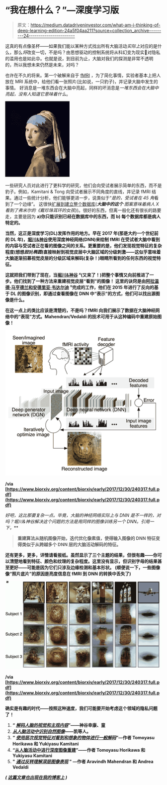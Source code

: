 # “我在想什么？”—深度学习版

> 原文：<https://medium.datadriveninvestor.com/what-am-i-thinking-of-deep-learning-edition-24a5f04aa211?source=collection_archive---------24----------------------->

这真的有点像圣杯——如果我们能以某种方式找出所有大脑活动*实际上*对应的是什么，那么*将*改变一切，不是吗？由思想驱动的控制系统将从科幻变为现实🙌对隐私的滥用也是如此😡。也就是说，到目前为止，大脑对我们的探测是非常不透明的，所以我想未来仍然是未来，对吗？

也许在不久的将来。第一个破解来自于 [fMRI](https://en.wikipedia.org/wiki/Functional_magnetic_resonance_imaging) ，为了简化事情，实验者基本上把人放在 MRI 系统中，给他们看一张照片(比如说，一只豹子)，并记录大脑中发生的事情。
好消息是一堆东西会在大脑中亮起，同样的坏消息是*一堆东西会在大脑中亮起，没有人知道它意味着什么*。

![](img/eab472f4067d5371dd33576793a4df90.png)

一些研究人员对此进行了更科学的研究，他们会向受试者展示简单的东西，而不是豹子。例如，Kamitani & Tong 向受试者展示不同角度的直线，并记录 fMRI 结果。通过一些统计分析，他们能够更进一步，说类似于“*是的，受试者在 45* *角*看到了一个边缘”。
这很快[扩展到建立整个数据库](https://www.nature.com/articles/nature06713)(***大脑中的这个*** *图案意味着病人 X 看到了弗米尔的《戴珍珠耳环的女孩*》)。很好的东西，但离一般化还有很长的路要走，主要是因为
**a)你只能识别已经在数据库中的东西，而
**b)** 每个数据库都是病人特定的。**

**当然，这正是深度学习(DL)发挥作用的地方。早在 2017 年(那是大约一个世纪前的 DL 年)，[堀川&神谷](https://www.nature.com/articles/ncomms15037#ref14)使用深度神经网络(DNN)来绘制 fMRI 在受试者大脑中看到的内容与受试者正在看的图像之间的关系。更重要的是，他们发现视觉特征的复杂程度(想想*脸*对*椭圆*)直接映射到视觉皮层中大脑区域的分级刺激——这似乎意味着大脑逐渐招募视觉皮层的分级区域来解码(复杂！)眼睛所看到的任何东西的视觉特征。**

**这就把我们带到了现在，当[堀川&神谷](https://www.nature.com/articles/ncomms15037#ref14) ⁴(又来了！)把整个事情又向前推进了一步。他们找到了一种方法来重建视觉皮层“看到”的图像！
这里的诀窍是由[阿拉温德·马亨德兰和安德里亚·韦达尔迪](https://arxiv.org/abs/1412.0035) ⁵完成的工作，他们在 2015 年进行了反向的基于 DL 的图像识别，即通过查看图像在 DNN 中“表示”的方式，他们可以找出源图像是什么。**

**在这一点上的类比应该是清楚的，不是吗？fMRI 向我们展示了数据在大脑神经网络中的“表现”方式。Mahendran/Vedaldi 的技术可用于从这种编码中重建原始图像！**

**![](img/803a0651936784fcf973860b44ab1246.png)**

**/via [https://www.biorxiv.org/content/biorxiv/early/2017/12/30/240317.full.pdf](https://www.biorxiv.org/content/biorxiv/early/2017/12/30/240317.full.pdf)**

**好吧，这比那要复杂一点。毕竟，大脑的神经网络实际上与 DNN 是不一样的，对吗？堀川&神谷解决这个问题的方法是用同样的图像训练另一个 DNN*。引用一下，***

> **重建算法从随机图像开始，迭代优化像素值，使得输入图像的 DNN 特征变得类似于从跨越多个 DNN 层的大脑活动解码的特征。**

**还有更多，更多，详情请看报纸。虽然显示了三个主题的结果，但很有趣——你可以清楚地看到特征、颜色和纹理的复杂程度。这里没有显示，但识别字母的结果甚至更好——可能是因为它们只涉及边缘检测和基本形状。
(顺便说一下，一些图像像“照片底片”的原因是亮度信息在 fMRI 到 DNN 的转换中丢失了)**

**![](img/afac43bc889862fa3bd34c9c76c42d1f.png)**

**/via [https://www.biorxiv.org/content/biorxiv/early/2017/12/30/240317.full.pdf](https://www.biorxiv.org/content/biorxiv/early/2017/12/30/240317.full.pdf)**

**确实是有趣的时代——按照这种速度，我们可能要开始考虑这个领域的隐私问题了！**

1.  **“ [*解码人脑的视觉和主观内容*](https://www.nature.com/articles/nn1444)”——神谷幸康、童**
2.  **[*从人脑活动中识别自然图像*](https://www.nature.com/articles/nature06713)——凯等人。**
3.  **“ [*使用层次视觉特征对看到和想象的物体进行一般解码*](https://www.nature.com/articles/ncomms15037#ref14)”—作者 Tomoyasu Horikawa 和 Yukiyasu Kamitani**
4.  **“[从人脑活动中进行深度图像重建](https://www.biorxiv.org/content/biorxiv/early/2017/12/30/240317.full.pdf)”——作者 Tomoyasu Horikawa 和 Yukiyasu Kamitani**
5.  **" [*通过反转理解深层图像表现*](https://arxiv.org/abs/1412.0035) " —作者 Aravindh Mahendran 和 Andrea Vedaldi**

***(* [*这篇文章也出现在我的博客上*](https://dieswaytoofast.blogspot.com/2018/10/what-am-i-thinking-ofdeep-learning.html) *)***